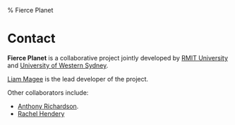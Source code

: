 % Fierce Planet

# Contact

**Fierce Planet** is a collaborative project jointly developed by
[RMIT University](http://www.rmit.edu.au)  and [University of Western Sydney](http://www.uws.edu.au).

[Liam Magee](http://www.uws.edu.au/ics/people/researchers/liam_magee) is the lead developer of the project. 

Other collaborators include:

 - [Anthony Richardson](http://www1.rmit.edu.au/browse/About%20RMIT%2FContact%2FAll%20contacts%2FStaff%2Fby%20name%2FR%2F;ID=yuvu89pijqtp;STATUS=A).
 - [Rachel Hendery](http://www.uws.edu.au/staff_profiles/uws_profiles/doctor_rachel_hendery)

<!--
 - [Nicole Pepperell](http://www1.rmit.edu.au/browse/About%20RMIT%2FContact%2FAll%20contacts%2FStaff%2Fby%20name%2FP%2F;ID=8byriqez887k1;STATUS=A)
-->
